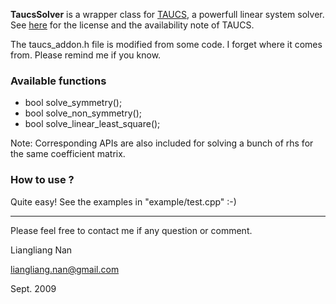 **TaucsSolver** is a wrapper class for [TAUCS](http://www.tau.ac.il/~stoledo/taucs/), a powerfull linear system solver. 
See [here](http://www.tau.ac.il/~stoledo/taucs/) for the license and the availability note of TAUCS.

The taucs_addon.h file is modified from some code. I forget where it comes from. Please remind me if you know.


### Available functions
 * bool solve_symmetry();
 * bool solve_non_symmetry();
 * bool solve_linear_least_square();
 
Note: Corresponding APIs are also included for solving a bunch of rhs for the same coefficient matrix.


### How to use ? 
Quite easy! See the examples in "example/test.cpp" :-)

---

Please feel free to contact me if any question or comment.

Liangliang Nan

liangliang.nan@gmail.com

Sept. 2009


